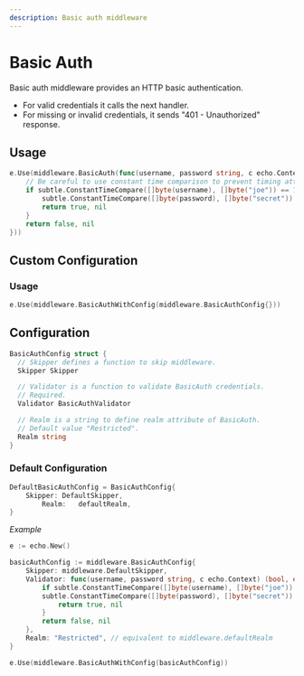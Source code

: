 ```yaml
---
description: Basic auth middleware
---
```


# Basic Auth

Basic auth middleware provides an HTTP basic authentication.

- For valid credentials it calls the next handler.
- For missing or invalid credentials, it sends "401 - Unauthorized" response.

## Usage

```go
e.Use(middleware.BasicAuth(func(username, password string, c echo.Context) (bool, error) {
	// Be careful to use constant time comparison to prevent timing attacks
	if subtle.ConstantTimeCompare([]byte(username), []byte("joe")) == 1 &&
		subtle.ConstantTimeCompare([]byte(password), []byte("secret")) == 1 {
		return true, nil
	}
	return false, nil
}))
```

## Custom Configuration

### Usage

```go
e.Use(middleware.BasicAuthWithConfig(middleware.BasicAuthConfig{}))
```

## Configuration

```go
BasicAuthConfig struct {
  // Skipper defines a function to skip middleware.
  Skipper Skipper

  // Validator is a function to validate BasicAuth credentials.
  // Required.
  Validator BasicAuthValidator

  // Realm is a string to define realm attribute of BasicAuth.
  // Default value "Restricted".
  Realm string
}
```

### Default Configuration

```go
DefaultBasicAuthConfig = BasicAuthConfig{
	Skipper: DefaultSkipper,
        Realm:   defaultRealm,
}
```

*Example*

```go
e := echo.New()

basicAuthConfig := middleware.BasicAuthConfig{
    Skipper: middleware.DefaultSkipper,
    Validator: func(username, password string, c echo.Context) (bool, error) {
        if subtle.ConstantTimeCompare([]byte(username), []byte("joe")) == 1 &&
        subtle.ConstantTimeCompare([]byte(password), []byte("secret")) == 1 {
            return true, nil
        }
        return false, nil
    },
    Realm: "Restricted", // equivalent to middleware.defaultRealm
}

e.Use(middleware.BasicAuthWithConfig(basicAuthConfig))
```
